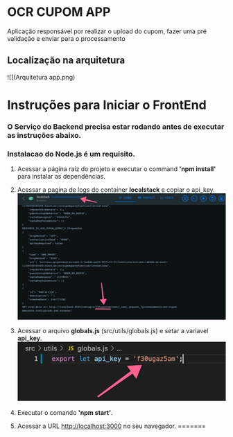 # OCR CUPOM APP

Aplicação responsável por realizar o upload do cupom, fazer uma pré validação e enviar para o processamento

## Localização na arquitetura

![](Arquitetura app.png)

# Instruções para Iniciar o FrontEnd

### O Serviço do Backend precisa estar rodando antes de executar as instruções abaixo.

### Instalacao do **Node.js** é um requisito.

1. Acessar a página raiz do projeto e executar o command **'npm install'** para instalar as dependências.

2. Acessar a pagina de logs do container **localstack** e copiar o api_key.
![](api_key.jpg)

3. Acessar o arquivo **globals.js** (src/utils/globals.js) e setar a variavel **api_key**.
![](api_key_var.jpg)

4. Executar o comando **'npm start'**.

5. Acessar a URL [http://localhost:3000](http://localhost:3000) no seu navegador.
=======